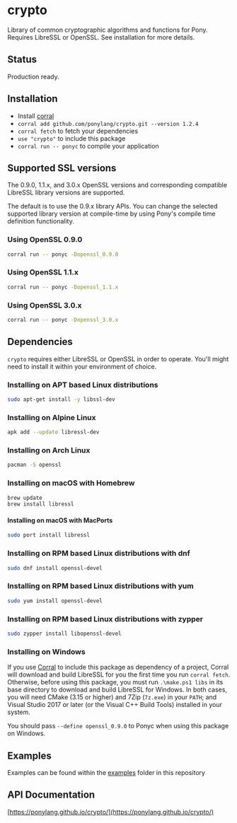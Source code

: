 # crypto

Library of common cryptographic algorithms and functions for Pony. Requires LibreSSL or OpenSSL. See installation for more details.

## Status

Production ready.

## Installation

* Install [corral](https://github.com/ponylang/corral)
* `corral add github.com/ponylang/crypto.git --version 1.2.4`
* `corral fetch` to fetch your dependencies
* `use "crypto"` to include this package
* `corral run -- ponyc` to compile your application

## Supported SSL versions

The 0.9.0, 1.1.x, and 3.0.x OpenSSL versions and corresponding compatible LibreSSL library versions are supported.

The default is to use the 0.9.x library APIs. You can change the selected supported library version at compile-time by using Pony's compile time definition functionality.

### Using OpenSSL 0.9.0

```bash
corral run -- ponyc -Dopenssl_0.9.0
```

### Using OpenSSL 1.1.x

```bash
corral run -- ponyc -Dopenssl_1.1.x
```

### Using OpenSSL 3.0.x

```bash
corral run -- ponyc -Dopenssl_3.0.x
```

## Dependencies

`crypto` requires either LibreSSL or OpenSSL in order to operate. You'll might need to install it within your environment of choice.

### Installing on APT based Linux distributions

```bash
sudo apt-get install -y libssl-dev
```

### Installing on Alpine Linux

```bash
apk add --update libressl-dev
```

### Installing on Arch Linux

```bash
pacman -S openssl
```

### Installing on macOS with Homebrew

```bash
brew update
brew install libressl
```

#### Installing on macOS with MacPorts

```bash
sudo port install libressl
```

### Installing on RPM based Linux distributions with dnf

```bash
sudo dnf install openssl-devel
```

### Installing on RPM based Linux distributions with yum

```bash
sudo yum install openssl-devel
```

### Installing on RPM based Linux distributions with zypper

```bash
sudo zypper install libopenssl-devel
```

### Installing on Windows

If you use [Corral](https://github.com/ponylang/corral) to include this package as dependency of a project, Corral will download and build LibreSSL for you the first time you run `corral fetch`.  Otherwise, before using this package, you must run `.\make.ps1 libs` in its base directory to download and build LibreSSL for Windows. In both cases, you will need CMake (3.15 or higher) and 7Zip (`7z.exe`) in your `PATH`; and Visual Studio 2017 or later (or the Visual C++ Build Tools) installed in your system.

You should pass `--define openssl_0.9.0` to Ponyc when using this package on Windows.

## Examples

Examples can be found within the [examples](./examples) folder in this repository

## API Documentation

[https://ponylang.github.io/crypto/](https://ponylang.github.io/crypto/)
